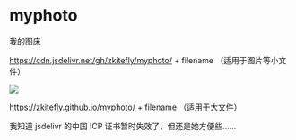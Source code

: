 # myphoto

我的图床

https://cdn.jsdelivr.net/gh/zkitefly/myphoto/ + filename （适用于图片等小文件）

[![](https://data.jsdelivr.com/v1/package/gh/zkitefly/myphoto/badge)](https://www.jsdelivr.com/package/gh/zkitefly/myphoto)

https://zkitefly.github.io/myphoto/ + filename （适用于大文件）

我知道 jsdelivr 的中国 ICP 证书暂时失效了，但还是她方便些……

